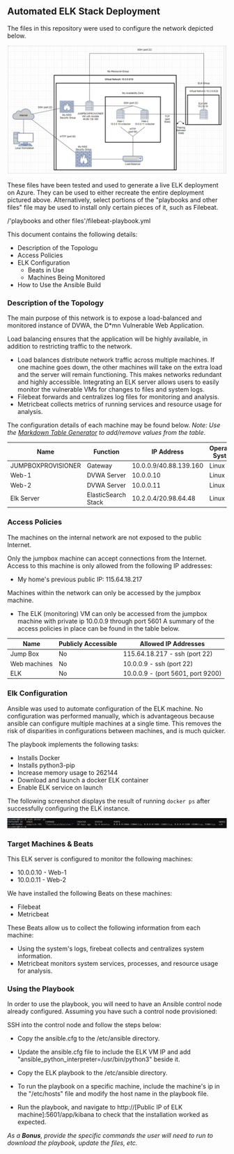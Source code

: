 ## Automated ELK Stack Deployment

The files in this repository were used to configure the network depicted below.

![Diagram](images/NetworkDiagram.jpg)

These files have been tested and used to generate a live ELK deployment on Azure. They can be used to either recreate the entire deployment pictured above. Alternatively, select portions of the "playbooks and other files"  file may be used to install only certain pieces of it, such as Filebeat.

/'playbooks and other files'/filebeat-playbook.yml

This document contains the following details:
- Description of the Topologu
- Access Policies
- ELK Configuration
  - Beats in Use
  - Machines Being Monitored
- How to Use the Ansible Build


### Description of the Topology

The main purpose of this network is to expose a load-balanced and monitored instance of DVWA, the D*mn Vulnerable Web Application.

Load balancing ensures that the application will be highly available, in addition to restricting traffic to the network.
- Load balances distribute network traffic across multiple machines. If one machine goes down, the other machines will take on the extra load and the server will remain functioning. This makes networks redundant and highly accessible.
Integrating an ELK server allows users to easily monitor the vulnerable VMs for changes to files and system logs.
- Filebeat forwards and centralizes log files for monitoring and analysis. 
- Metricbeat collects metrics of running services and resource usage for analysis. 

The configuration details of each machine may be found below.
_Note: Use the [Markdown Table Generator](http://www.tablesgenerator.com/markdown_tables) to add/remove values from the table_.

| Name     | Function | IP Address | Operating System |
|----------|----------|------------|------------------|
| JUMPBOXPROVISIONER | Gateway  | 10.0.0.9/40.88.139.160   | Linux            |
| Web-1     | DVWA Server         | 10.0.0.10           |    Linux              |
| Web-2     |  DVWA Server        |  10.0.0.11          |          Linux        |
| Elk Server     |  ElasticSearch Stack        | 10.2.0.4/20.98.64.48           |  Linux                |

### Access Policies

The machines on the internal network are not exposed to the public Internet. 

Only the jumpbox machine can accept connections from the Internet. Access to this machine is only allowed from the following IP addresses:
- My home's previous public IP: 115.64.18.217

Machines within the network can only be accessed by the jumpbox machine.
- The ELK (monitoring) VM can only be accessed from the jumpbox machine with private ip 10.0.0.9 through port 5601
A summary of the access policies in place can be found in the table below.

| Name     | Publicly Accessible | Allowed IP Addresses |
|----------|---------------------|----------------------|
| Jump Box | No              | 115.64.18.217 - ssh (port 22)    |
| Web machines         |  No   |  10.0.0.9 - ssh (port 22)         |
| ELK     | No     |  10.0.0.9 - (port 5601, port 9200)            |
### Elk Configuration

Ansible was used to automate configuration of the ELK machine. No configuration was performed manually, which is advantageous because ansible can configure multiple machines at a single time. This removes the risk of disparities in configurations between machines, and is much quicker.

The playbook implements the following tasks:
- Installs Docker
- Installs python3-pip
- Increase memory usage to 262144
- Download and launch a docker ELK container
- Enable ELK service on launch

The following screenshot displays the result of running `docker ps` after successfully configuring the ELK instance.

![dockerScreenshot](images/dockerSS.png)

### Target Machines & Beats
This ELK server is configured to monitor the following machines:
- 10.0.0.10 - Web-1
- 10.0.0.11 - Web-2

We have installed the following Beats on these machines:
- Filebeat
- Metricbeat

These Beats allow us to collect the following information from each machine:
- Using the system's logs, firebeat collects and centralizes system information.
- Metricbeat monitors system services, processes, and resource usage for analysis.
### Using the Playbook
In order to use the playbook, you will need to have an Ansible control node already configured. Assuming you have such a control node provisioned: 

SSH into the control node and follow the steps below:
- Copy the ansible.cfg to the /etc/ansible directory.
- Update the ansible.cfg file to include the ELK VM IP and add "ansible_python_interpreter=/usr/bin/python3" beside it.


- Copy the ELK playbook to the /etc/ansible directory.
- To run the playbook on a specific machine, include the machine's ip in the "/etc/hosts" file and modify the host name in the playbook file.
- Run the playbook, and navigate to http://[Public IP of ELK machine]:5601/app/kibana  to check that the installation worked as expected.

_As a **Bonus**, provide the specific commands the user will need to run to download the playbook, update the files, etc._
